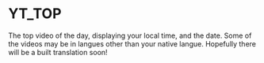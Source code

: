 # YT_TOP
The top video of the day, displaying your local time, and the date. Some of the videos may be in langues other than your native langue. 
Hopefully there will be a built translation soon!

